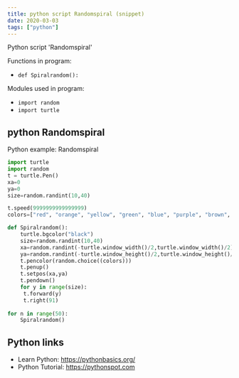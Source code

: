 ```yaml
---
title: python script Randomspiral (snippet)
date: 2020-03-03
tags: ["python"]
---
```

Python script 'Randomspiral'

Functions in program: 
* `def Spiralrandom():`

Modules used in program: 
* `import random`
* `import turtle`

## python Randomspiral

Python example: Randomspiral

```python
import turtle
import random
t = turtle.Pen()
xa=0
ya=0
size=random.randint(10,40)

t.speed(9999999999999999)
colors=["red", "orange", "yellow", "green", "blue", "purple", "brown", "pink"]

def Spiralrandom():
    turtle.bgcolor("black")
    size=random.randint(10,40)
    xa=random.randint(-turtle.window_width()/2,turtle.window_width()/2)
    ya=random.randint(-turtle.window_height()/2,turtle.window_height()/2)
    t.pencolor(random.choice((colors)))
    t.penup()
    t.setpos(xa,ya)
    t.pendown()
    for y in range(size):
     t.forward(y)
     t.right(91)
     
for n in range(50):
    Spiralrandom()

```

## Python links

- Learn Python: https://pythonbasics.org/
- Python Tutorial: https://pythonspot.com
